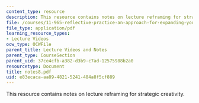 ```yaml
---
content_type: resource
description: This resource contains notes on lecture reframing for strategic creativity.
file: /courses/11-965-reflective-practice-an-approach-for-expanding-your-learning-frontiers-january-iap-2007/e83ecacaaa8948215241484a8f5cf889_notes8.pdf
file_type: application/pdf
learning_resource_types:
- Lecture Videos
ocw_type: OCWFile
parent_title: Lecture Videos and Notes
parent_type: CourseSection
parent_uid: 37ce4cfb-a382-d3b9-c7ad-12575988b2a0
resourcetype: Document
title: notes8.pdf
uid: e83ecaca-aa89-4821-5241-484a8f5cf889
---
```

This resource contains notes on lecture reframing for strategic creativity.


